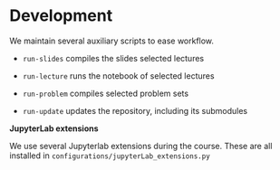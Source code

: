 # Development

We maintain several auxiliary scripts to ease workflow.

* `run-slides` compiles the slides selected lectures

* `run-lecture` runs the notebook of selected lectures

* `run-problem` compiles selected problem sets

* `run-update` updates the repository, including its submodules


**JupyterLab extensions**

We use several Jupyterlab extensions during the course. These are all installed in ``configurations/jupyterLab_extensions.py``
